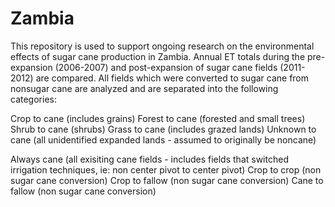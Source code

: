 # Zambia 

This repository is used to support ongoing research on the environmental effects of sugar cane production in Zambia. 
Annual ET totals during the pre-expansion (2006-2007) and post-expansion of sugar cane fields (2011-2012) are compared. 
All fields which were converted to sugar cane from nonsugar cane are analyzed and are separated into the following categories: 

Crop to cane (includes grains)
Forest to cane (forested and small trees)
Shrub to cane (shrubs) 
Grass to cane (includes grazed lands) 
Unknown to cane (all unidentified expanded lands - assumed to originally be noncane)

Always cane (all exisiting cane fields - includes fields that switched irrigation techniques, ie: non center pivot to center pivot)
Crop to crop (non sugar cane conversion)
Crop to fallow (non sugar cane conversion) 
Cane to fallow (non sugar cane conversion)
